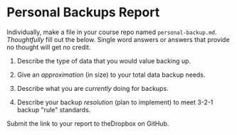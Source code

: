 # Personal Backups Report

Individually, make a file in your course repo named `personal-backup.md`.  *Thoughtfully* fill out the below.  Single word answers or answers that provide no thought will get no credit.

1. Describe the type of data that you would value backing up.

2. Give an *approximation* (in size) to your total data backup needs.

3. Describe what you are *currently* doing for backups.

4. Describe your backup *resolution* (plan to implement) to meet 3-2-1 backup "rule" standards.

Submit the link to your report to theDropbox on GitHub.